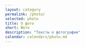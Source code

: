 ```yaml
---
layout: category
permalink: /photo/
selected: photo
title: О фото
short: Фото
description: "Тексты о фотографии"
calendar: calendars/photo.md
---
```

